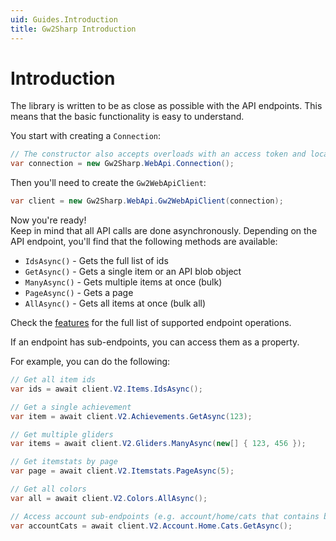 ```yaml
---
uid: Guides.Introduction
title: Gw2Sharp Introduction
---
```


# Introduction
The library is written to be as close as possible with the API endpoints.
This means that the basic functionality is easy to understand.

You start with creating a `Connection`:
```cs
// The constructor also accepts overloads with an access token and locale
var connection = new Gw2Sharp.WebApi.Connection();
```

Then you'll need to create the `Gw2WebApiClient`:
```cs
var client = new Gw2Sharp.WebApi.Gw2WebApiClient(connection);
```

Now you're ready!  
Keep in mind that all API calls are done asynchronously.
Depending on the API endpoint, you'll find that the following methods are available:
- `IdsAsync()` - Gets the full list of ids
- `GetAsync()` - Gets a single item or an API blob object
- `ManyAsync()` - Gets multiple items at once (bulk)
- `PageAsync()` - Gets a page
- `AllAsync()` - Gets all items at once (bulk all)

Check the [features](../features.md) for the full list of supported endpoint operations.

If an endpoint has sub-endpoints, you can access them as a property.

For example, you can do the following:

```cs
// Get all item ids
var ids = await client.V2.Items.IdsAsync();

// Get a single achievement
var item = await client.V2.Achievements.GetAsync(123);

// Get multiple gliders
var items = await client.V2.Gliders.ManyAsync(new[] { 123, 456 });

// Get itemstats by page
var page = await client.V2.Itemstats.PageAsync(5);

// Get all colors
var all = await client.V2.Colors.AllAsync();

// Access account sub-endpoints (e.g. account/home/cats that contains blob data)
var accountCats = await client.V2.Account.Home.Cats.GetAsync();
```
